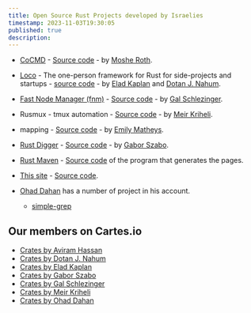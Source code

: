 ```yaml
---
title: Open Source Rust Projects developed by Israelies
timestamp: 2023-11-03T19:30:05
published: true
description:
---
```


* [CoCMD](https://cocmd.org/) - [Source code](https://github.com/cocmd) - by [Moshe Roth](https://www.linkedin.com/in/mosherot/).

* [Loco](https://loco.rs/) - The one-person framework for Rust for side-projects and startups - [source code](https://github.com/loco-rs/loco) - by [Elad Kaplan](https://github.com/kaplanelad) and [Dotan J. Nahum](https://github.com/jondot).

* [Fast Node Manager (fnm)](https://fnm.vercel.app/) - [Source code](https://github.com/Schniz/fnm) - by [Gal Schlezinger](https://www.linkedin.com/in/schlez/).

* Rusmux - tmux automation - [Source code](https://github.com/MeirKriheli/rusmux) - by [Meir Kriheli](https://www.linkedin.com/in/meirkriheli/).

* mapping - [Source code](https://github.com/EmilyMatt/mapping-rs) - by [Emily Matheys](https://www.linkedin.com/in/emilymatheys/).

* [Rust Digger](https://rust-digger.code-maven.com/) - [Source code](https://github.com/szabgab/rust-digger) - by [Gabor Szabo](https://www.linkedin.com/in/szabgab/).
* [Rust Maven](https://rust.code-maven.com/) - [Source code](https://github.com/szabgab/code-maven.rs) of the program that generates the pages.
* [This site](https://rust.org.il/) - [Source code](https://github.com/szabgab/rust.org.il).


* [Ohad Dahan](https://github.com/ohaddahan) has a number of project in his account.
    * [simple-grep](https://github.com/ohaddahan/simple-grep)


## Our members on Cartes.io

* [Crates by Aviram Hassan](https://crates.io/users/aviramha)
* [Crates by Dotan J. Nahum](https://crates.io/users/jondot)
* [Crates by Elad Kaplan](https://crates.io/users/kaplanelad)
* [Crates by Gabor Szabo](https://crates.io/users/szabgab)
* [Crates by Gal Schlezinger](https://crates.io/users/schniz)
* [Crates by Meir Kriheli](https://crates.io/users/meirkriheli)
* [Crates by Ohad Dahan](https://crates.io/users/ohaddahan)
